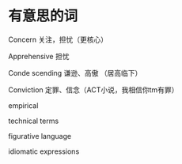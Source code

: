 # 有意思的词

Concern 关注，担忧（更核心）

Apprehensive 担忧

Conde scending 谦逊、高傲 （居高临下）

Conviction 定罪、信念（ACT小说，我相信你tm有罪）

empirical 

technical terms

figurative language

idiomatic expressions

 